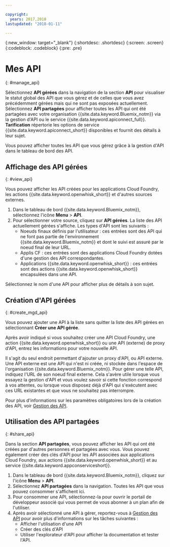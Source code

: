 ```yaml
---

copyright:
  years: 2017,2018
lastupdated: "2018-01-11"

---
```



{:new_window: target="_blank"}
{:shortdesc: .shortdesc}
{:screen: .screen}
{:codeblock: .codeblock}
{:pre: .pre}

# Mes API
{: #manage_api}

Sélectionnez **API gérées** dans la navigation de la section **API** pour visualiser le statut global des API que vous gérez et de celles que vous avez précédemment gérées mais qui ne sont pas exposées actuellement. Sélectionnez **API partagées** pour afficher toutes les API qui ont été partagées avec votre organisation {{site.data.keyword.Bluemix_notm}} via la gestion d'API ou le service {{site.data.keyword.apiconnect_full}}. **Tarification** répertorie les options de service {{site.data.keyword.apiconnect_short}} disponibles et fournit des détails à leur sujet.

Vous pouvez afficher toutes les API que vous gérez grâce à la gestion d'API dans le tableau de bord des API. 

## Affichage des API gérées
{: #view_api}

Vous pouvez afficher les API créées pour les applications Cloud Foundry, les actions {{site.data.keyword.openwhisk_short}} et d'autres sources externes.

1. Dans le tableau de bord {{site.data.keyword.Bluemix_notm}}, sélectionnez l'icône **Menu** > **API**.
2. Pour sélectionner votre source, cliquez sur **API gérées**. La liste des API actuellement gérées s'affiche. Les types d'API sont les suivants :
    * Noeuds finaux définis par l'utilisateur : ces entrées sont des API qui ne font pas partie de l'environnement {{site.data.keyword.Bluemix_notm}} et dont le suivi est assuré par le noeud final de leur URL. 
	* Applis CF : ces entrées sont des applications Cloud Foundry dotées d'une gestion des API correspondantes.
    * Applications {{site.data.keyword.openwhisk_short}} : ces entrées sont des actions {{site.data.keyword.openwhisk_short}} encapsulées dans une API.

Sélectionnez le nom d'une API pour afficher plus de détails à son sujet.

## Création d'API gérées
{: #create_mgd_api}

Vous pouvez ajouter une API à la liste sans quitter la liste des API gérées en sélectionnant **Créer une API gérée**.

Après avoir indiqué si vous souhaitez créer une API Cloud Foundry, une action {{site.data.keyword.openwhisk_short}} ou une API (externe) de proxy d'API, entrez les informations pour votre nouvelle API.  

Il s'agit du seul endroit permettant d'ajouter un proxy d'API, ou API externe. Une API externe est une API qui n'est ni créée, ni stockée dans l'espace de l'organisation {{site.data.keyword.Bluemix_notm}}. Pour gérer une telle API, indiquez l'URL de son noeud final externe. Cela s'avère utile lorsque vous essayez la gestion d'API et vous voulez savoir si cette fonction correspond à vos attentes, ou lorsque vous disposez déjà d'API qui s'exécutent avec ces URL existantes et que vous ne souhaitez pas interrompre. 

Pour plus d'informations sur les paramètres obligatoires lors de la création des API, voir [Gestion des API](manage_apis.html).

## Utilisation des API partagées
{: #share_api}

Dans la section **API partagées**, vous pouvez afficher les API qui ont été créées par d'autres personnes et partagées avec vous. Vous pouvez également créer des clés d'API pour les API associées aux applications Cloud Foundry, aux actions {{site.data.keyword.openwhisk_short}} et au service {{site.data.keyword.appconserviceshort}}.

1. Dans le tableau de bord {{site.data.keyword.Bluemix_notm}}, cliquez sur l'icône **Menu** > **API**.
2. Sélectionnez **API partagées** dans la navigation. Toutes les API que vous pouvez consommer s'affichent ici.
3. Pour consommer une API, sélectionnez-la pour ouvrir le portail de développeur associé qui vous permet de vous abonner à un plan afin de l'utiliser. 
4. Après avoir sélectionné une API à gérer, reportez-vous à [Gestion des API](manage_apis.html) pour avoir plus d'informations sur les tâches suivantes : 
    * Afficher l'utilisation d'une API
    * Créer des clés d'API
    * Utiliser l'explorateur d'API pour afficher la documentation et tester l'API.
